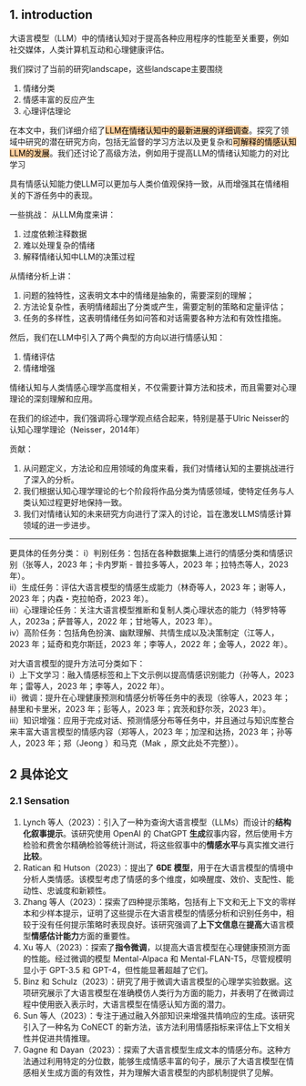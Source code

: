 ## 1. introduction
大语言模型（LLM）中的情绪认知对于提高各种应用程序的性能至关重要，例如社交媒体，人类计算机互动和心理健康评估。

我们探讨了当前的研究landscape，这些landscape主要围绕
1. 情绪分类
2. 情感丰富的反应产生
3. 心理评估理论

在本文中，我们详细介绍了<mark style="background: #FFB86CA6;">LLM在情绪认知中的最新进展的详细调查</mark>。探究了领域中研究的潜在研究方向，包括无监督的学习方法以及更复杂和<mark style="background: #FFB86CA6;">可解释的情感认知LLM的发展</mark>。我们还讨论了高级方法，例如用于提高LLM的情绪认知能力的对比学习

具有情感认知能力使LLM可以更加与人类价值观保持一致，从而增强其在情绪相关的下游任务中的表现。

一些挑战：
从LLM角度来讲：
1. 过度依赖注释数据
2. 难以处理复杂的情绪
3. 解释情绪认知中LLM的决策过程

从情绪分析上讲：
1. 问题的独特性，这表明文本中的情绪是抽象的，需要深刻的理解； 
2. 方法论复杂性，表明情绪超出了分类或产生，需要定制的策略和定量评估；
3. 任务的多样性，这表明情绪任务如问答和对话需要各种方法和有效性措施。

然后，我们在LLM中引入了两个典型的方向以进行情感认知：
1. 情绪评估
2. 情绪增强

情绪认知与人类情感心理学高度相关，不仅需要计算方法和技术，而且需要对心理理论的深刻理解和应用。

在我们的综述中，我们强调将心理学观点结合起来，特别是基于Ulric Neisser的认知心理学理论（Neisser，2014年）

贡献：
1. 从问题定义，方法论和应用领域的角度来看，我们对情绪认知的主要挑战进行了深入的分析。
2. 我们根据认知心理学理论的七个阶段将作品分类为情感领域，使特定任务与人类认知过程更好地保持一致。
3. 我们对情绪认知的未来研究方向进行了深入的讨论，旨在激发LLMS情感计算领域的进一步进步。

---
更具体的任务分类：
i）判别任务：包括在各种数据集上进行的情感分类和情感识别（张等人，2023 年；卡内罗斯 - 普拉多等人，2023 年；拉特杰等人，2023 年）。  
ii）生成任务：评估大语言模型的情感生成能力（林奇等人，2023 年；谢等人，2023 年；内森・克拉帕奇，2023 年）。  
iii）心理理论任务：关注大语言模型推断和复制人类心理状态的能力（特罗特等人，2023a；萨普等人，2022 年；甘地等人，2023 年）。  
iv）高阶任务：包括角色扮演、幽默理解、共情生成以及决策制定（江等人，2023 年；延奇和克尔斯廷，2023 年；李等人，2022 年；金等人，2022 年）。

对大语言模型的提升方法可分类如下：  
i）上下文学习：融入情感标签和上下文示例以提高情感识别能力（孙等人，2023 年；雷等人，2023 年；李等人，2022 年）。  
ii）微调：提升在心理健康预测和情感分析等任务中的表现（徐等人，2023 年；赫里和卡里米，2023 年；彭等人，2023 年；宾茨和舒尔茨，2023 年）。  
iii）知识增强：应用于完成对话、预测情感分布等任务中，并且通过与知识库整合来丰富大语言模型的情感内容（郑等人，2023 年；加涅和达扬，2023 年；孙等人，2023 年；郑（Jeong ）和马克（Mak ，原文此处不完整））。

## 2 具体论文
### 2.1 Sensation

1. Lynch 等人（2023）：引入了一种为查询大语言模型（LLMs）而设计的**结构化叙事提示**。该研究使用 OpenAI 的 ChatGPT **生成**叙事内容，然后使用卡方检验和费舍尔精确检验等统计测试，将这些叙事中的**情感水平**与真实推文进行**比较**。
2. Ratican 和 Hutson（2023）：提出了 **6DE 模型**，用于在大语言模型的情境中分析人类情感。该模型考虑了情感的多个维度，如唤醒度、效价、支配性、能动性、忠诚度和新颖性。
3. Zhang 等人（2023）：探索了四种提示策略，包括有上下文和无上下文的零样本和少样本提示，证明了这些提示在大语言模型的情感分析和识别任务中，相较于没有任何提示策略时表现良好。该研究强调了**上下文信息**在**提高**大语言模型**情感估计能力**方面的重要性。
4. Xu 等人（2023）：探索了**指令微调**，以提高大语言模型在心理健康预测方面的性能。经过微调的模型 Mental-Alpaca 和 Mental-FLAN-T5，尽管规模明显小于 GPT-3.5 和 GPT-4，但性能显著超越了它们。
5. Binz 和 Schulz（2023）：研究了用于微调大语言模型的心理学实验数据。这项研究展示了大语言模型在准确模仿人类行为方面的能力，并表明了在微调过程中使用嵌入表示时，大语言模型在情感认知方面的潜力。
6. Sun 等人（2023）：专注于通过融入外部知识来增强共情响应的生成。该研究引入了一种名为 CoNECT 的新方法，该方法利用情感指标来评估上下文相关性并促进共情推理。
7. Gagne 和 Dayan（2023）：探索了大语言模型生成文本的情感分布。这种方法通过利用特定的分位数，能够生成情感丰富的句子，展示了大语言模型在情感相关生成方面的有效性，并为理解大语言模型的内部机制提供了见解。
